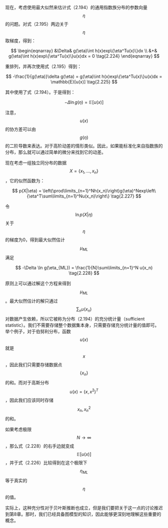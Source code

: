 现在，考虑使用最大似然来估计式（2.194）的通用指数族分布的参数向量$$ \eta $$的问题。对式（2.195）两边关于$$ \eta $$取梯度，得到：    

$$
\begin{eqnarray}
&\Delta& g(\eta)\int h(x)exp\{\eta^Tu(x)\}dx \\
&+& g(\eta)\int h(x)exp\{\eta^Tu(x)\}u(x)dx = 0 \tag{2.224}
\end{eqnarray}
$$

重排列，并再次使用式（2.195）得到：    

$$
-\frac{1}{g(\eta)}\delta g(\eta) = g(\eta)\int h(x)exp\{\eta^Tu(x)\}u(x)dx = \mathbb{E}[u(x)] \tag{2.225}
$$

其中使用了式（2.194）。于是得到：    

$$
-\Delta\ln g(\eta) = \mathbb{E}[u(x)] \tag{2.226}
$$

注意，$$ u(x) $$的协方差可以由$$ g(\eta) $$的二阶导数来表达。对于高阶动差的情形类似。因此，如果能标准化来自指数族的分布，那么就可以通过简单的微分来找到它的动差。    

现在考虑一组独立同分布的数据$$ X=\{x_1,...,x_n\} $$，它的似然函数为：    

$$
p(X|\eta) = \left(\prod\limits_{n=1}^Nh(x_n)\right)g(\eta)^Nexp\left\{\eta^T\sum\limits_{n=1}^Nu(x_n)\right\} \tag{2.227}
$$

令$$ \ln p(X|\eta) $$关于$$ \eta $$的梯度为0，得到最大似然估计$$ \mu_{ML} $$满足

$$
-\Delta \ln g(\eta_{ML}) = \frac{1}{N}\sum\limits_{n=1}^N u(x_n) \tag{2.228}
$$

原则上可以通过解这个方程来得到$$ \mu_{ML} $$。最大似然估计的解只通过$$ \sum_n u(x_n) $$对数据产生依赖，所以它被称为分布（2.194）的充分统计量（sufficient statistic）。我们不需要存储整个数据集本身，只需要存储充分统计量的值即可。举个例子，对于伯努利分布，函数$$ u(x) $$就是$$ x $$，因此我们只需要存储数据点$$ \{x_n\} $$的和。而对于高斯分布$$ u(x) = (x, x^2)^T $$，因此我们应该同时存储$$ {x_n}, {x_n^2} $$的和。     

如果考虑极限$$ N \to \infty $$，那么式（2.228）的右手边就变成$$ \mathbb{E}[u(x)] $$，并于式（2.226）比较得到在这个极限下$$ \eta_{ML} $$等于真实的$$ \eta $$的值。    

实际上，这种充分性对于贝叶斯推断也成立，但是我们要把关于这一点的讨论推迟到第8章。那时，我们已经具备图模型的知识，因此能够更深刻地理解这些重要的概念。    


